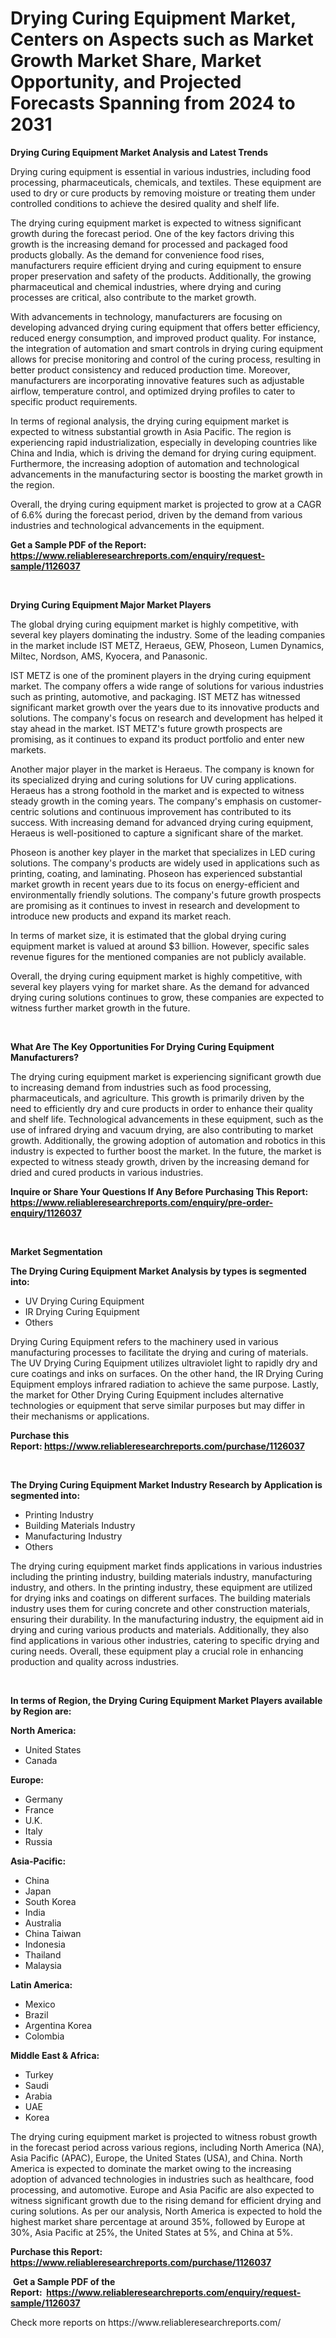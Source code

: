 <p><h1>Drying Curing Equipment Market, Centers on Aspects such as Market Growth Market Share, Market Opportunity, and Projected Forecasts Spanning from 2024 to 2031</h1></p><p><strong>Drying Curing Equipment Market Analysis and Latest Trends</strong></p>
<p><p>Drying curing equipment is essential in various industries, including food processing, pharmaceuticals, chemicals, and textiles. These equipment are used to dry or cure products by removing moisture or treating them under controlled conditions to achieve the desired quality and shelf life.</p><p>The drying curing equipment market is expected to witness significant growth during the forecast period. One of the key factors driving this growth is the increasing demand for processed and packaged food products globally. As the demand for convenience food rises, manufacturers require efficient drying and curing equipment to ensure proper preservation and safety of the products. Additionally, the growing pharmaceutical and chemical industries, where drying and curing processes are critical, also contribute to the market growth.</p><p>With advancements in technology, manufacturers are focusing on developing advanced drying curing equipment that offers better efficiency, reduced energy consumption, and improved product quality. For instance, the integration of automation and smart controls in drying curing equipment allows for precise monitoring and control of the curing process, resulting in better product consistency and reduced production time. Moreover, manufacturers are incorporating innovative features such as adjustable airflow, temperature control, and optimized drying profiles to cater to specific product requirements.</p><p>In terms of regional analysis, the drying curing equipment market is expected to witness substantial growth in Asia Pacific. The region is experiencing rapid industrialization, especially in developing countries like China and India, which is driving the demand for drying curing equipment. Furthermore, the increasing adoption of automation and technological advancements in the manufacturing sector is boosting the market growth in the region.</p><p>Overall, the drying curing equipment market is projected to grow at a CAGR of 6.6% during the forecast period, driven by the demand from various industries and technological advancements in the equipment.</p></p>
<p><strong>Get a Sample PDF of the Report:&nbsp; <a href="https://www.reliableresearchreports.com/enquiry/request-sample/1126037">https://www.reliableresearchreports.com/enquiry/request-sample/1126037</a></strong></p>
<p>&nbsp;</p>
<p><strong>Drying Curing Equipment Major Market Players</strong></p>
<p><p>The global drying curing equipment market is highly competitive, with several key players dominating the industry. Some of the leading companies in the market include IST METZ, Heraeus, GEW, Phoseon, Lumen Dynamics, Miltec, Nordson, AMS, Kyocera, and Panasonic.</p><p>IST METZ is one of the prominent players in the drying curing equipment market. The company offers a wide range of solutions for various industries such as printing, automotive, and packaging. IST METZ has witnessed significant market growth over the years due to its innovative products and solutions. The company's focus on research and development has helped it stay ahead in the market. IST METZ's future growth prospects are promising, as it continues to expand its product portfolio and enter new markets.</p><p>Another major player in the market is Heraeus. The company is known for its specialized drying and curing solutions for UV curing applications. Heraeus has a strong foothold in the market and is expected to witness steady growth in the coming years. The company's emphasis on customer-centric solutions and continuous improvement has contributed to its success. With increasing demand for advanced drying curing equipment, Heraeus is well-positioned to capture a significant share of the market.</p><p>Phoseon is another key player in the market that specializes in LED curing solutions. The company's products are widely used in applications such as printing, coating, and laminating. Phoseon has experienced substantial market growth in recent years due to its focus on energy-efficient and environmentally friendly solutions. The company's future growth prospects are promising as it continues to invest in research and development to introduce new products and expand its market reach.</p><p>In terms of market size, it is estimated that the global drying curing equipment market is valued at around $3 billion. However, specific sales revenue figures for the mentioned companies are not publicly available.</p><p>Overall, the drying curing equipment market is highly competitive, with several key players vying for market share. As the demand for advanced drying curing solutions continues to grow, these companies are expected to witness further market growth in the future.</p></p>
<p>&nbsp;</p>
<p><strong>What Are The Key Opportunities For Drying Curing Equipment Manufacturers?</strong></p>
<p><p>The drying curing equipment market is experiencing significant growth due to increasing demand from industries such as food processing, pharmaceuticals, and agriculture. This growth is primarily driven by the need to efficiently dry and cure products in order to enhance their quality and shelf life. Technological advancements in these equipment, such as the use of infrared drying and vacuum drying, are also contributing to market growth. Additionally, the growing adoption of automation and robotics in this industry is expected to further boost the market. In the future, the market is expected to witness steady growth, driven by the increasing demand for dried and cured products in various industries.</p></p>
<p><strong>Inquire or Share Your Questions If Any Before Purchasing This Report: <a href="https://www.reliableresearchreports.com/enquiry/pre-order-enquiry/1126037">https://www.reliableresearchreports.com/enquiry/pre-order-enquiry/1126037</a></strong></p>
<p>&nbsp;</p>
<p><strong>Market Segmentation</strong></p>
<p><strong>The Drying Curing Equipment Market Analysis by types is segmented into:</strong></p>
<p><ul><li>UV Drying Curing Equipment</li><li>IR Drying Curing Equipment</li><li>Others</li></ul></p>
<p><p>Drying Curing Equipment refers to the machinery used in various manufacturing processes to facilitate the drying and curing of materials. The UV Drying Curing Equipment utilizes ultraviolet light to rapidly dry and cure coatings and inks on surfaces. On the other hand, the IR Drying Curing Equipment employs infrared radiation to achieve the same purpose. Lastly, the market for Other Drying Curing Equipment includes alternative technologies or equipment that serve similar purposes but may differ in their mechanisms or applications.</p></p>
<p><strong>Purchase this Report:&nbsp;<a href="https://www.reliableresearchreports.com/purchase/1126037">https://www.reliableresearchreports.com/purchase/1126037</a></strong></p>
<p>&nbsp;</p>
<p><strong>The Drying Curing Equipment Market Industry Research by Application is segmented into:</strong></p>
<p><ul><li>Printing Industry</li><li>Building Materials Industry</li><li>Manufacturing Industry</li><li>Others</li></ul></p>
<p><p>The drying curing equipment market finds applications in various industries including the printing industry, building materials industry, manufacturing industry, and others. In the printing industry, these equipment are utilized for drying inks and coatings on different surfaces. The building materials industry uses them for curing concrete and other construction materials, ensuring their durability. In the manufacturing industry, the equipment aid in drying and curing various products and materials. Additionally, they also find applications in various other industries, catering to specific drying and curing needs. Overall, these equipment play a crucial role in enhancing production and quality across industries.</p></p>
<p>&nbsp;</p>
<p><strong>In terms of Region, the Drying Curing Equipment Market Players available by Region are:</strong></p>
<p>
    <p> <strong> North America: </strong>
        <ul>
            <li>United States</li>
            <li>Canada</li>
        </ul>
        </p> 
    <p> <strong> Europe: </strong>
        <ul>
            <li>Germany</li>
            <li>France</li>
            <li>U.K.</li>
            <li>Italy</li>
            <li>Russia</li>
        </ul>
        </p> 
    <p> <strong> Asia-Pacific: </strong>
        <ul>
            <li>China</li>
            <li>Japan</li>
            <li>South Korea</li>
            <li>India</li>
            <li>Australia</li>
            <li>China Taiwan</li>
            <li>Indonesia</li>
            <li>Thailand</li>
            <li>Malaysia</li>
        </ul>
        </p> 
    <p> <strong> Latin America: </strong>
        <ul>
            <li>Mexico</li>
            <li>Brazil</li>
            <li>Argentina Korea</li>
            <li>Colombia</li>
        </ul>
        </p> 
    <p> <strong> Middle East & Africa: </strong>
        <ul>
            <li>Turkey</li>
            <li>Saudi</li>
            <li>Arabia</li>
            <li>UAE</li>
            <li>Korea</li>
        </ul>
    </p>
    </p>
<p><p>The drying curing equipment market is projected to witness robust growth in the forecast period across various regions, including North America (NA), Asia Pacific (APAC), Europe, the United States (USA), and China. North America is expected to dominate the market owing to the increasing adoption of advanced technologies in industries such as healthcare, food processing, and automotive. Europe and Asia Pacific are also expected to witness significant growth due to the rising demand for efficient drying and curing solutions. As per our analysis, North America is expected to hold the highest market share percentage at around 35%, followed by Europe at 30%, Asia Pacific at 25%, the United States at 5%, and China at 5%.</p></p>
<p><strong>Purchase this Report: <a href="https://www.reliableresearchreports.com/purchase/1126037">https://www.reliableresearchreports.com/purchase/1126037</a></strong></p>
<p>&nbsp;<strong>Get a Sample PDF of the Report:&nbsp;&nbsp;<a href="https://www.reliableresearchreports.com/enquiry/request-sample/1126037">https://www.reliableresearchreports.com/enquiry/request-sample/1126037</a></strong></p>
<p><strong></strong></p>
<p>Check more reports on https://www.reliableresearchreports.com/</p>
